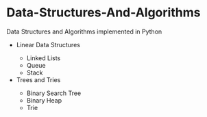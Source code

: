 # Data-Structures-And-Algorithms
Data Structures and Algorithms implemented in Python

<ul>
<li>Linear Data Structures</li>
  <ul>
    <li>Linked Lists</li>
    <li>Queue</li>
    <li>Stack</li>
  </ul>
<li>Trees and Tries</li>
  <ul>
    <li>Binary Search Tree</li>
    <li>Binary Heap</li>
    <li>Trie</li>
  </ul>
</ul>
